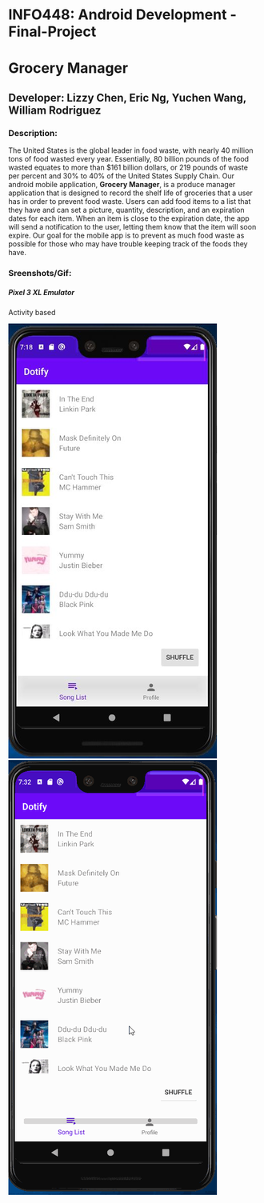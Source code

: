 # INFO448: Android Development - Final-Project

# Grocery Manager

## Developer: Lizzy Chen, Eric Ng, Yuchen Wang, William Rodriguez

### Description:
The United States is the global leader in food waste, with nearly 40 million tons of food wasted every year. Essentially, 80 billion pounds of the food wasted equates to more than $161 billion dollars, or 219 pounds of waste per percent and 30% to 40% of the United States Supply Chain. Our android mobile application, **Grocery Manager**, is a produce manager application that is designed to record the shelf life of groceries that a user has in order to prevent food waste. Users can add food items to a list that they have and can set a picture, quantity, description, and an expiration dates for each item. When an item is close to the expiration date, the app will send a notification to the user, letting them know that the item will soon expire. Our goal for the mobile app is to prevent as much food waste as possible for those who may have trouble keeping track of the foods they have.

### Sreenshots/Gif:

##### Pixel 3 XL Emulator

Activity based

<img src="https://github.com/ericngg/Dotify/blob/hw4/extras/hw4/hw4.JPG" alt="emulator" /> ![Pixel 3XL Emulator](https://github.com/ericngg/Dotify/blob/hw4/extras/hw4/hw4.gif)
